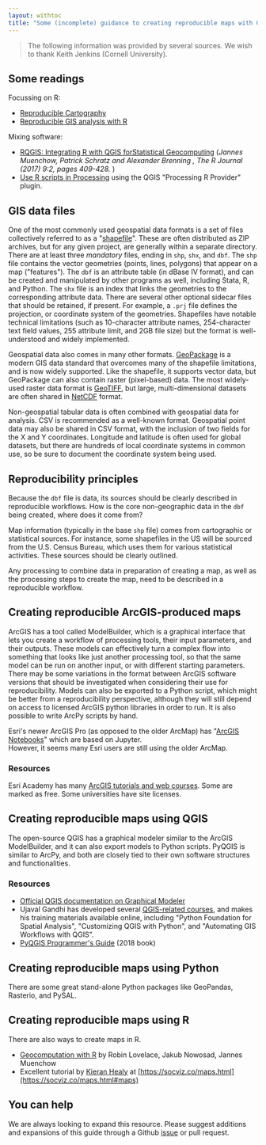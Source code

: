 ```yaml
---
layout: withtoc
title: "Some (incomplete) guidance to creating reproducible maps with GIS software"
---
```


> The following information was provided by several sources. We wish to thank Keith Jenkins (Cornell University).

## Some readings

Focussing on R:

- [Reproducible Cartography](https://riatelab.github.io/ReproducibleCartography/paper/paper.html) 
- [Reproducible GIS analysis with R](https://staff.washington.edu/phurvitz/r_gis/)

Mixing software:

- [RQGIS: Integrating R with QGIS forStatistical Geocomputing](https://journal.r-project.org/archive/2017/RJ-2017-067/RJ-2017-067.pdf) (*Jannes Muenchow, Patrick Schratz and Alexander Brenning , The R Journal (2017) 9:2, pages 409-428.* )
- [Use R scripts in Processing](https://docs.qgis.org/3.16/en/docs/training_manual/processing/r_intro.html) using the QGIS "Processing R Provider" plugin.

## GIS data files

One of the most commonly used geospatial data formats is a set of files collectively referred to as a "[shapefile](https://en.wikipedia.org/wiki/Shapefile)".  These are often distributed as ZIP archives, but for any given project, are generally within a separate directory. There are at least three *mandatory* files, ending in `shp`, `shx`, and `dbf`.  The `shp` file contains the vector geometries (points, lines, polygons) that appear on a map ("features").  The `dbf` is an attribute table (in dBase IV format), and can be created and manipulated by other programs as well, including Stata, R, and Python.  The `shx` file is an index that links the geometries to the corresponding attribute data.  There are several other optional sidecar files that should be retained, if present.  For example, a `.prj` file defines the projection, or coordinate system of the geometries.  Shapefiles have notable technical limitations (such as 10-character attribute names, 254-character text field values, 255 attribute limit, and 2GB file size) but the format is well-understood and widely implemented.

Geospatial data also comes in many other formats.  [GeoPackage](https://www.geopackage.org/) is a modern GIS data standard that overcomes many of the shapefile limitations, and is now widely supported.  Like the shapefile, it supports vector data, but GeoPackage can also contain raster (pixel-based) data.  The most widely-used raster data format is [GeoTIFF](https://en.wikipedia.org/wiki/GeoTIFF), but large, multi-dimensional datasets are often shared in [NetCDF](https://en.wikipedia.org/wiki/NetCDF) format.

Non-geospatial tabular data is often combined with geospatial data for analysis.  CSV is recommended as a well-known format.  Geospatial point data may also be shared in CSV format, with the inclusion of two fields for the X and Y coordinates.  Longitude and latitude is often used for global datasets, but there are hundreds of local coordinate systems in common use, so be sure to document the coordinate system being used.

## Reproducibility principles

Because the `dbf` file is data, its sources should be clearly described in reproducible workflows. How is the core non-geographic data in the `dbf` being created, where does it come from? 

Map information (typically in the base `shp` file) comes from cartographic or statistical sources. For instance, some shapefiles in the US will be sourced from the U.S. Census Bureau, which uses them for various statistical activities. These sources should be clearly outlined.

Any processing to combine data in preparation of creating a map, as well as the processing steps to create the map, need to be described in a reproducible workflow.


## Creating reproducible ArcGIS-produced maps

ArcGIS has a tool called ModelBuilder, which is a graphical
interface that lets you create a workflow of processing tools, their
input parameters, and their outputs.  These models can effectively
turn a complex flow into something that looks like just another
processing tool, so that the same model can be run on another input,
or with different starting parameters.  There may be some variations in
the format between ArcGIS software versions that should be
investigated when considering their use for reproducibility.  Models
can also be exported to a Python script, which might be better from a
reproducibility perspective, although they will still depend on access
to licensed ArcGIS python libraries in order to run.  It is also
possible to write ArcPy scripts by hand.

Esri's newer ArcGIS Pro (as opposed to the
older ArcMap) has "[ArcGIS Notebooks](https://pro.arcgis.com/en/pro-app/arcpy/get-started/pro-notebooks.htm)" which are based on Jupyter.  
However, it seems many Esri users are still using the older ArcMap.

### Resources

Esri Academy has many [ArcGIS tutorials and web courses](https://www.esri.com/training/catalog/search/).  Some are
marked as free.  Some universities have site licenses.  

## Creating reproducible maps using QGIS

The open-source QGIS has a graphical modeler similar to the ArcGIS
ModelBuilder, and it can also export models to Python scripts.  PyQGIS
is similar to ArcPy, and both are closely tied to their own software
structures and functionalities.  

### Resources

- [Official QGIS documentation on Graphical Modeler](https://docs.qgis.org/3.10/en/docs/user_manual/processing/modeler.html)
- Ujaval Gandhi has developed several [QGIS-related courses](https://courses.spatialthoughts.com/), and makes
his training materials available online, including "Python Foundation
for Spatial Analysis", "Customizing QGIS with Python", and "Automating
GIS Workflows with QGIS".
- [PyQGIS Programmer's Guide](https://locatepress.com/ppg3) (2018 book)


## Creating reproducible maps using Python

There are  some great
stand-alone Python packages like GeoPandas, Rasterio, and PySAL.

## Creating reproducible maps using R

There are also ways to create maps in R.

- [Geocomputation with R](https://geocompr.robinlovelace.net/) by Robin Lovelace, Jakub Nowosad, Jannes Muenchow
- Excellent tutorial by [Kieran Healy](https://kieranhealy.org/) at [https://socviz.co/maps.html](https://socviz.co/maps.html#maps)

## You can help

We are always looking to expand this resource. Please suggest additions and expansions of this guide through a Github [issue](https://github.com/social-science-data-editors/guidance/issues/new/choose) or pull request.

